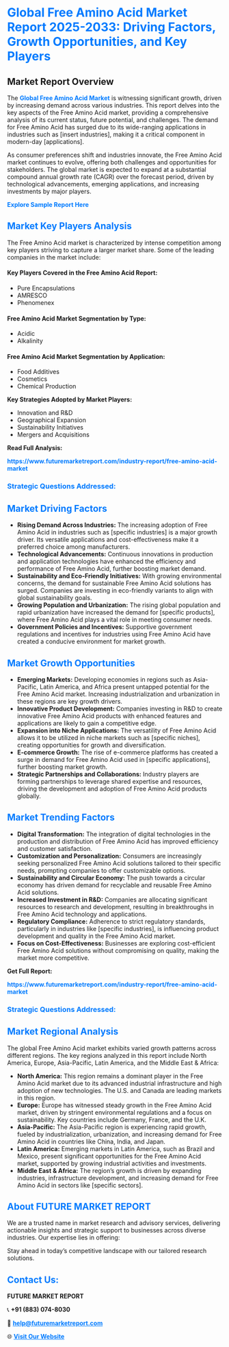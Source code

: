 <h1 style="color: #007BFF;">Global Free Amino Acid Market Report 2025-2033: Driving Factors, Growth Opportunities, and Key Players</h1>

<section id="overview">
<h2>Market Report Overview</h2>
<p>The <a href="https://www.futuremarketreport.com/industry-report/free-amino-acid-market" style="color: #007BFF; text-decoration: none;"><strong>Global Free Amino Acid Market</strong></a> is witnessing significant growth, driven by increasing demand across various industries. This report delves into the key aspects of the Free Amino Acid market, providing a comprehensive analysis of its current status, future potential, and challenges. The demand for Free Amino Acid has surged due to its wide-ranging applications in industries such as [insert industries], making it a critical component in modern-day [applications].</p>
<p>As consumer preferences shift and industries innovate, the Free Amino Acid market continues to evolve, offering both challenges and opportunities for stakeholders. The global market is expected to expand at a substantial compound annual growth rate (CAGR) over the forecast period, driven by technological advancements, emerging applications, and increasing investments by major players.</p>
</section>

<section id="overview">
<p><a href="https://www.futuremarketreport.com/request-sample/reportId=114493" style="color: #007BFF; text-decoration: none;"><strong>Explore Sample Report Here</strong></a></p>
</section>

<section id="key-players">
<h2 style="color: #007BFF;">Market Key Players Analysis</h2>
<p>The Free Amino Acid market is characterized by intense competition among key players striving to capture a larger market share. Some of the leading companies in the market include:</p>
<h4>Key Players Covered in the Free Amino Acid Report:</h4>
<ul><li>Pure Encapsulations</li><li>AMRESCO</li><li>Phenomenex</li></ul>
<h4>Free Amino Acid Market Segmentation by Type:</h4>
<ul><li>Acidic</li><li>Alkalinity</li></ul>

<h4>Free Amino Acid Market Segmentation by Application:</h4>
<ul><li>Food Additives</li><li>Cosmetics</li><li>Chemical Production</li></ul>
<p><strong>Key Strategies Adopted by Market Players:</strong></p>
<ul>
<li>Innovation and R&D</li>
<li>Geographical Expansion</li>
<li>Sustainability Initiatives</li>
<li>Mergers and Acquisitions</li>
</ul>
</section>

<section>
<p><strong>Read Full Analysis: </strong></p><a href="https://www.futuremarketreport.com/industry-report/free-amino-acid-market" style="color: #007BFF; text-decoration: none;"><strong>https://www.futuremarketreport.com/industry-report/free-amino-acid-market</strong></a>
<h3 style="color: #007BFF;">Strategic Questions Addressed:</h3>
</section>

<section id="driving-factors">
<h2 style="color: #007BFF;">Market Driving Factors</h2>
<ul>
<li><strong>Rising Demand Across Industries:</strong> The increasing adoption of Free Amino Acid in industries such as [specific industries] is a major growth driver. Its versatile applications and cost-effectiveness make it a preferred choice among manufacturers.</li>
<li><strong>Technological Advancements:</strong> Continuous innovations in production and application technologies have enhanced the efficiency and performance of Free Amino Acid, further boosting market demand.</li>
<li><strong>Sustainability and Eco-Friendly Initiatives:</strong> With growing environmental concerns, the demand for sustainable Free Amino Acid solutions has surged. Companies are investing in eco-friendly variants to align with global sustainability goals.</li>
<li><strong>Growing Population and Urbanization:</strong> The rising global population and rapid urbanization have increased the demand for [specific products], where Free Amino Acid plays a vital role in meeting consumer needs.</li>
<li><strong>Government Policies and Incentives:</strong> Supportive government regulations and incentives for industries using Free Amino Acid have created a conducive environment for market growth.</li>
</ul>
</section>

<section id="growth-opportunities">
<h2 style="color: #007BFF;">Market Growth Opportunities</h2>
<ul>
<li><strong>Emerging Markets:</strong> Developing economies in regions such as Asia-Pacific, Latin America, and Africa present untapped potential for the Free Amino Acid market. Increasing industrialization and urbanization in these regions are key growth drivers.</li>
<li><strong>Innovative Product Development:</strong> Companies investing in R&D to create innovative Free Amino Acid products with enhanced features and applications are likely to gain a competitive edge.</li>
<li><strong>Expansion into Niche Applications:</strong> The versatility of Free Amino Acid allows it to be utilized in niche markets such as [specific niches], creating opportunities for growth and diversification.</li>
<li><strong>E-commerce Growth:</strong> The rise of e-commerce platforms has created a surge in demand for Free Amino Acid used in [specific applications], further boosting market growth.</li>
<li><strong>Strategic Partnerships and Collaborations:</strong> Industry players are forming partnerships to leverage shared expertise and resources, driving the development and adoption of Free Amino Acid products globally.</li>
</ul>
</section>

<section id="trending-factors">
<h2 style="color: #007BFF;">Market Trending Factors</h2>
<ul>
<li><strong>Digital Transformation:</strong> The integration of digital technologies in the production and distribution of Free Amino Acid has improved efficiency and customer satisfaction.</li>
<li><strong>Customization and Personalization:</strong> Consumers are increasingly seeking personalized Free Amino Acid solutions tailored to their specific needs, prompting companies to offer customizable options.</li>
<li><strong>Sustainability and Circular Economy:</strong> The push towards a circular economy has driven demand for recyclable and reusable Free Amino Acid solutions.</li>
<li><strong>Increased Investment in R&D:</strong> Companies are allocating significant resources to research and development, resulting in breakthroughs in Free Amino Acid technology and applications.</li>
<li><strong>Regulatory Compliance:</strong> Adherence to strict regulatory standards, particularly in industries like [specific industries], is influencing product development and quality in the Free Amino Acid market.</li>
<li><strong>Focus on Cost-Effectiveness:</strong> Businesses are exploring cost-efficient Free Amino Acid solutions without compromising on quality, making the market more competitive.</li>
</ul>
</section>

<section>
<p><strong>Get Full Report: </strong></p><a href="https://www.futuremarketreport.com/industry-report/free-amino-acid-market" style="color: #007BFF; text-decoration: none;"><strong>https://www.futuremarketreport.com/industry-report/free-amino-acid-market</strong></a>
<h3 style="color: #007BFF;">Strategic Questions Addressed:</h3>
</section>


<section id="regional-analysis">
<h2 style="color: #007BFF;">Market Regional Analysis</h2>
<p>The global Free Amino Acid market exhibits varied growth patterns across different regions. The key regions analyzed in this report include North America, Europe, Asia-Pacific, Latin America, and the Middle East & Africa:</p>
<ul>
<li><strong>North America:</strong> This region remains a dominant player in the Free Amino Acid market due to its advanced industrial infrastructure and high adoption of new technologies. The U.S. and Canada are leading markets in this region.</li>
<li><strong>Europe:</strong> Europe has witnessed steady growth in the Free Amino Acid market, driven by stringent environmental regulations and a focus on sustainability. Key countries include Germany, France, and the U.K.</li>
<li><strong>Asia-Pacific:</strong> The Asia-Pacific region is experiencing rapid growth, fueled by industrialization, urbanization, and increasing demand for Free Amino Acid in countries like China, India, and Japan.</li>
<li><strong>Latin America:</strong> Emerging markets in Latin America, such as Brazil and Mexico, present significant opportunities for the Free Amino Acid market, supported by growing industrial activities and investments.</li>
<li><strong>Middle East & Africa:</strong> The region’s growth is driven by expanding industries, infrastructure development, and increasing demand for Free Amino Acid in sectors like [specific sectors].</li>
</ul>
</section>

<footer>
<h2 style="color: #007BFF;">About FUTURE MARKET REPORT</h2>
<p>We are a trusted name in market research and advisory services, delivering actionable insights and strategic support to businesses across diverse industries. Our expertise lies in offering:</p>

<p>Stay ahead in today’s competitive landscape with our tailored research solutions.</p>

<h2 style="color: #007BFF;">Contact Us:</h2>
<p><strong>FUTURE MARKET REPORT</strong></p>
<p>📞 <strong>+91 (883) 074-8030</strong></p>
<p>📧 <strong><a href="mailto:help@futuremarketreport.com" style="color: #007BFF;">help@futuremarketreport.com</a></strong></p>
<p>🌐 <strong><a href="https://www.futuremarketreport.com/" style="color: #007BFF;">Visit Our Website</a></strong></p>
</footer>
